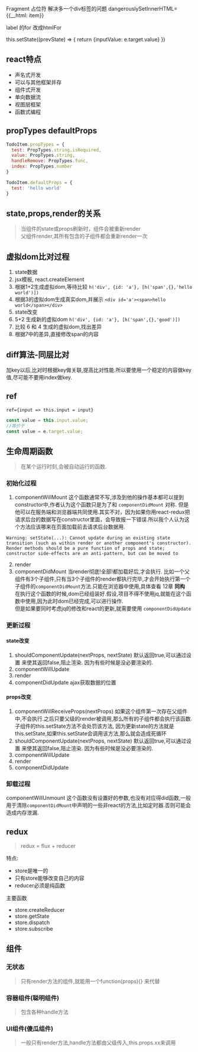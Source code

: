 Fragment 占位符 解决多一个div标签的问题
dangerouslySetInnerHTML={{__html: item}}

label 的for 改成htmlFor

this.setState((prevState) => {
    return {inputValue: e.target.value}
})

## react特点
* 声名式开发
* 可以与其他框架并存
* 组件式开发
* 单向数据流
* 视图层框架
* 函数式编程

## propTypes defaultProps
```js
TodoItem.propTypes = {
  test: PropTypes.string.isRequired,
  value: PropTypes.string,
  handleRemove: PropTypes.func,
  index: PropTypes.number
}

TodoItem.defaultProps = {
  test: 'hello world'
}
```

## state,props,render的关系
> 当组件的state或props刷新时，组件会被重新render<br/>
> 父组件render,其所有包含的子组件都会重新render一次

## 虚拟dom比对过程
1. state数据
2. jsx模板, react.createElement
3. 根据1+2生成虚拟dom,等待比较 `h('div', {id: 'a'}, [h('span',{},'hello world')])`
4. 根据3的虚拟dom生成真实dom,并展示 `<div id='a'><span>hello world</span></div>`
5. state改变
6. 5+2 生成新的虚拟dom `h('div', {id: 'a'}, [h('span',{},'good')])`
7. 比较 6 和 4 生成的虚拟dom,找出差异
8. 根据7中的差异,直接修改span的内容

## diff算法-同层比对
加key以后,比对时根据key做关联,提高比对性能.所以要使用一个稳定的内容做key值,尽可能不要用index做key.

## ref
`ref={input => this.input = input}`
```js
const value = this.input.value;
//等价于
const value = e.target.value;
```

## 生命周期函数
> 在某个运行时刻,会被自动运行的函数.

### 初始化过程
1. componentWillMount 这个函数通常不写,涉及到他的操作基本都可以提到constructor中,作者认为这个函数只是为了和 `componentDidMount` 对称. 但是他可以在服务端和浏览器端共同使用.其实不对，因为如果你用react-redux把请求后台的数据写在constructor里面，会导致报一下错误.所以我个人认为这个方法应该哪来在页面加载前去请求后台数据用.
```
Warning: setState(...): Cannot update during an existing state transition (such as within render or another component's constructor). Render methods should be a pure function of props and state; constructor side-effects are an anti-pattern, but can be moved to
```
2. render
3. componentDidMount 当render彻底!全部!都加载好后,才会执行. 比如一个父组件有3个子组件,只有当3个子组件的render都执行完毕,才会开始执行第一个子组件的`componentDidMount`方法.只能在浏览器中使用,具体查看 12章 **同构**<br/>
在执行这个函数的时候,dom已经组装好.假设,项目不得不使用jq,就能在这个函数中使用,因为此时dom已经完成,可以进行操作.<br/>
但是如果要同时考虑jq的修改和react的更新,就需要使用 `componentDidUpdate`

### 更新过程
#### state改变
1. shouldComponentUpdate(nextProps, nextState) 默认返回true,可以通过设置 来使其返回false,阻止渲染. 因为有些时候是没必要渲染的.
2. componentWillUpdate
3. render
4. componentDidUpdate  ajax获取数据的位置
#### props改变
1. componentWillReceiveProps(nextProps) 如果这个组件第一次存在父组件中,不会执行.之后只要父级的render被调用,那么所有的子组件都会执行该函数. 子组件的this.setState方法不会处罚该方法, 因为更新state的方法就是 this.setState,如果this.setState会调用该方法,那么就会造成死循环
2. shouldComponentUpdate(nextProps, nextState) 默认返回true,可以通过设置 来使其返回false,阻止渲染. 因为有些时候是没必要渲染的.
3. componentWillUpdate
4. render
5. componentDidUpdate

### 卸载过程
componentWillUnmount 这个函数没有设置好的参数,也没有对应得did函数,一般用于清除`componentDidMount`中声明的一些非react的方法,比如定时器.否则可能会造成内存泄漏.

## redux
> redux = flux + reducer

特点:
* store是唯一的
* 只有store能够改变自己的内容
* reducer必须是纯函数

主要函数
* store.createReducer
* store.getState
* store.dispatch
* store.subscribe

## 组件
### 无状态
> 只有render方法的组件,就能用一个function(props){} 来代替
### 容器组件(聪明组件)
> 包含各种handle方法
### UI组件(傻瓜组件)
> 一般只有render方法,handle方法都由父级传入,this.props.xx来调用
